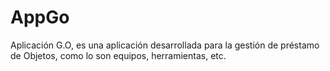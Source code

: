 # AppGo
Aplicación G.O, es una aplicación desarrollada para la gestión de préstamo de Objetos, como lo son equipos, herramientas, etc.
